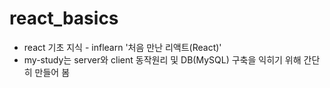 # react_basics
* react 기초 지식 - inflearn '처음 만난 리액트(React)'
* my-study는 server와 client 동작원리 및 DB(MySQL) 구축을 익히기 위해 간단히 만들어 봄
